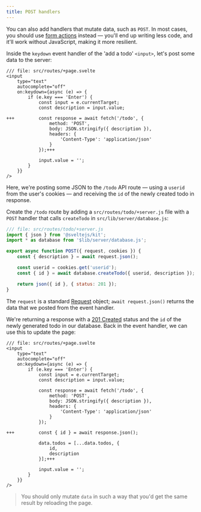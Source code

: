 ```yaml
---
title: POST handlers
---
```


You can also add handlers that mutate data, such as `POST`. In most cases, you should use [form actions](the-form-element) instead — you'll end up writing less code, and it'll work without JavaScript, making it more resilient.

Inside the `keydown` event handler of the 'add a todo' `<input>`, let's post some data to the server:

```svelte
/// file: src/routes/+page.svelte
<input
	type="text"
	autocomplete="off"
	on:keydown={async (e) => {
		if (e.key === 'Enter') {
			const input = e.currentTarget;
			const description = input.value;

+++			const response = await fetch('/todo', {
				method: 'POST',
				body: JSON.stringify({ description }),
				headers: {
					'Content-Type': 'application/json'
				}
			});+++

			input.value = '';
		}
	}}
/>
```

Here, we're posting some JSON to the `/todo` API route — using a `userid` from the user's cookies — and receiving the `id` of the newly created todo in response.

Create the `/todo` route by adding a `src/routes/todo/+server.js` file with a `POST` handler that calls `createTodo` in `src/lib/server/database.js`:

```js
/// file: src/routes/todo/+server.js
import { json } from '@sveltejs/kit';
import * as database from '$lib/server/database.js';

export async function POST({ request, cookies }) {
	const { description } = await request.json();

	const userid = cookies.get('userid');
	const { id } = await database.createTodo({ userid, description });

	return json({ id }, { status: 201 });
}
```

The `request` is a standard [Request](https://developer.mozilla.org/en-US/docs/Web/API/Request) object; `await request.json()` returns the data that we posted from the event handler.

We're returning a response with a [201 Created](https://httpstatusdogs.com/201-created) status and the `id` of the newly generated todo in our database. Back in the event handler, we can use this to update the page:

```svelte
/// file: src/routes/+page.svelte
<input
	type="text"
	autocomplete="off"
	on:keydown={async (e) => {
		if (e.key === 'Enter') {
			const input = e.currentTarget;
			const description = input.value;

			const response = await fetch('/todo', {
				method: 'POST',
				body: JSON.stringify({ description }),
				headers: {
					'Content-Type': 'application/json'
				}
			});

+++			const { id } = await response.json();

			data.todos = [...data.todos, {
				id,
				description
			}];+++

			input.value = '';
		}
	}}
/>
```

> You should only mutate `data` in such a way that you'd get the same result by reloading the page.
